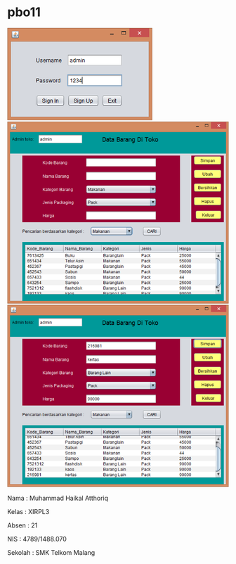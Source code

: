 # pbo11

![Screenshot 1](https://github.com/haikalatth/pbo11/blob/master/1.PNG)
![Screenshot 2](https://github.com/haikalatth/pbo11/blob/master/2.PNG)
![Screenshot 3](https://github.com/haikalatth/pbo11/blob/master/3.PNG)

Nama    : Muhammad Haikal Atthoriq 

Kelas   : XIRPL3 

Absen   : 21 

NIS     : 4789/1488.070 

Sekolah : SMK Telkom Malang 
